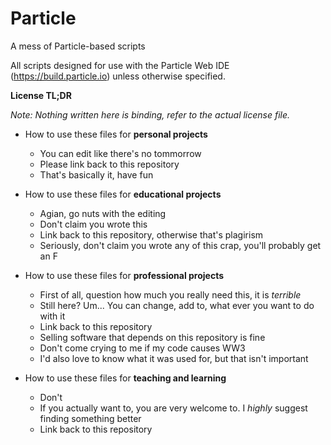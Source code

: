 # Particle
A mess of Particle-based scripts

All scripts designed for use with the Particle Web IDE (https://build.particle.io) unless otherwise specified.




**License TL;DR**

*Note: Nothing written here is binding, refer to the actual license file.*

* How to use these files for **personal projects**
  * You can edit like there's no tommorrow
  * Please link back to this repository
  * That's basically it, have fun
  
* How to use these files for **educational projects**
  * Agian, go nuts with the editing
  * Don't claim you wrote this
  * Link back to this repository, otherwise that's plagirism
  * Seriously, don't claim you wrote any of this crap, you'll probably get an F
	
* How to use these files for **professional projects**
    * First of all, question how much you really need this, it is *terrible*
	* Still here? Um... You can change, add to, what ever you want to do with it
	* Link back to this repository
	* Selling software that depends on this repository is fine
	* Don't come crying to me if my code causes WW3
	* I'd also love to know what it was used for, but that isn't important
	
* How to use these files for **teaching and learning**
    * Don't
    * If you actually want to, you are very welcome to. I *highly* suggest finding something better
    * Link back to this repository
